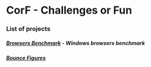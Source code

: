 # CorF - Challenges or Fun

### List of projects

##### [Browsers Benchmark](https://github.com/SlyMaximus/CorF/tree/master/browsersBenchmark) - Windows browsers benchmark

##### [Bounce Figures](https://github.com/SlyMaximus/CorF/tree/master/ShakeFigures)